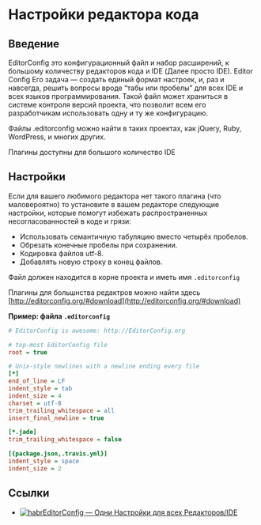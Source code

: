 # Настройки редактора кода

## Введение

EditorConfig это конфигурационный файл и набор расширений, к большому количеству редакторов кода и IDE (Далее просто IDE).
Editor Config
Его задача — создать единый формат настроек, и, раз и навсегда, решить вопросы вроде “табы или пробелы” для всех IDE и всех языков программирования. Такой файл может храниться в системе контроля версий проекта, что позволит всем его разработчикам использовать одну и ту же конфигурацию.

Файлы .editorconfig можно найти в таких проектах, как jQuery, Ruby, WordPress, и многих других.

Плагины доступны для большого количество IDE

## Настройки

Если для вашего любимого редактора нет такого плагина (что маловероятно) то
установите в вашем редакторе следующие настройки, которые помогут избежать распространенных несогласованностей в коде и грязи:

* Использовать семантичную табуляцию вместо четырёх пробелов.
* Обрезать конечные пробелы при сохранении.
* Кодировка файлов utf-8.
* Добавлять новую строку в конец файлов.

Файл должен находится в корне проекта и иметь имя `.editorconfig`

Плагины для большнства редактров можно найти здесь [http://editorconfig.org/#download](http://editorconfig.org/#download)

**Пример: файла `.editorconfig`**

```ini
# EditorConfig is awesome: http://EditorConfig.org

# top-most EditorConfig file
root = true

# Unix-style newlines with a newline ending every file
[*]
end_of_line = LF
indent_style = tab
indent_size = 4
charset = utf-8
trim_trailing_whitespace = all
insert_final_newline = true

[*.jade]
trim_trailing_whitespace = false

[{package.json,.travis.yml}]
indent_style = space
indent_size = 2
```

## Ссылки

* [![habr]EditorConfig — Одни Настройки для всех Редакторов/IDE](https://habrahabr.ru/post/220131/)

[habr]: https://habrahabr.ru/images/favicons/favicon-16x16.png
